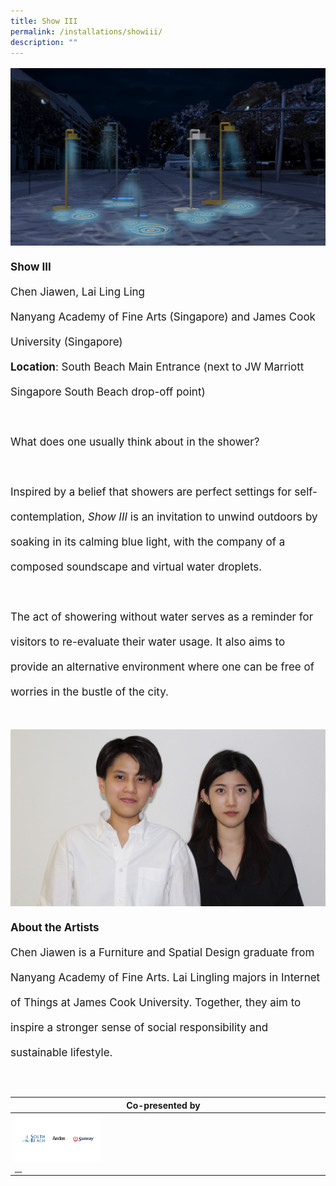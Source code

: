 ```yaml
---
title: Show III
permalink: /installations/showiii/
description: ""
---
```

<p style="font-size:17px; line-height:40px">
<img src="/images/Installations/show%20iii%20.jpg">
	<b> Show III</b>
<br>
Chen Jiawen, Lai Ling Ling<br>
Nanyang Academy of Fine Arts (Singapore) and James Cook University (Singapore)&nbsp;
<br>
	<b>Location</b>: South Beach Main Entrance (next to JW Marriott Singapore South Beach drop-off point)&nbsp;
<br><br>
What does one usually think about in the shower?&nbsp;
<br><br>
	Inspired by a belief that showers are perfect settings for self-contemplation, <i>Show III</i> is an invitation to unwind outdoors by soaking in its calming blue light, with the company of a composed soundscape and virtual water droplets.&nbsp;
<br><br>
The act of showering without water serves as a reminder for visitors to re-evaluate their water usage. It also aims to provide an alternative environment where one can be free of worries in the bustle of the city.
<br><br>

<img src="/images/Installations/jiawen_lingling_profile_landscape_ilsg23%20-%20lingling%20lai.jpg">
	<b>About the Artists</b><br>
Chen Jiawen is a Furniture and Spatial Design graduate from Nanyang Academy of Fine Arts. Lai Lingling majors in Internet of Things at James Cook University. Together, they aim to inspire a stronger sense of social responsibility and sustainable lifestyle.
 </p>
 <br>
<p style="font-size: 17px; line-height: 20px"></p><table style="width:100%">
	<thead><tr><th colspan="4">Co-presented by
&nbsp;&nbsp;&nbsp; </th></tr></thead><tbody><tr>
<td style="width:30%"><img src="/images/About/Sponsor%20Acknowledgement/south%20beach_version%202.png" align="left"><a href="https://www.southbeachavenue.com/" target="_&quot;blank&quot;">&nbsp;</a><a href="https://www.aedas.com" target="_blank">&nbsp;</a><a href="https://www.sunray.com.sg/" target="_blank">&nbsp;</a></td>
<td style="width:70%"></td></tr></tbody>
</table>
&nbsp;&nbsp;&nbsp; 
&nbsp;&nbsp;&nbsp;&nbsp;&nbsp;&nbsp;&nbsp; 
&nbsp;&nbsp;&nbsp;&nbsp;&nbsp;&nbsp;&nbsp; 
&nbsp;&nbsp;&nbsp; 